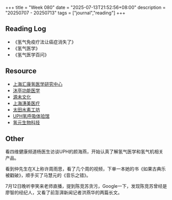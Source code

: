 +++
title = "Week 080"
date = "2025-07-13T21:52:56+08:00"
description = "20250707 - 20250713"
tags = ["journal","reading"]
+++

## Reading Log

* 《氢气免疫疗法让癌症消失了》
* 《氢气医学》
* 《氢气医学百问》

## Resource

* [上海汇康氢医学研究中心](https://www.huikang-hydrogen.cn)
* [沐亭功能医学](https://muting.tw)
* [源未文化](https://www.yuanweiwh.com/)
* [上海潓美医疗](https://www.ascleway.com)
* [太田水素工坊](https://www.ota-hydrogen.com)
* [UPH氢呼吸体验馆](https://www.twuph.com)
* [氢元生物科技](https://www.chybiotech.com)

## Other

看四维健康频道杨医生访谈UPH的颜海燕，开始认真了解氢气医学和氢气机相关产品。

看到仲先生在X上称许周雨思，看了几个周的视频，下单一本她的书《如果古典乐被戳破》，顺手买了马慧元的《音乐之错》。

7月12日晚听李笑来老师直播，提到陈竞苏贪污，Google一下，发现陈竞苏曾经是廖智的经纪人，又看了前澎湃新闻记者洪燕华的两篇长文。
